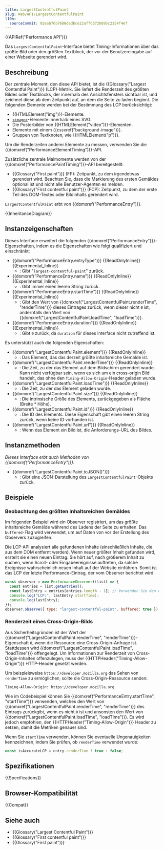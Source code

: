 ```yaml
---
title: LargestContentfulPaint
slug: Web/API/LargestContentfulPaint
l10n:
  sourceCommit: 92eab76b7686dadbce22affd372889bc2154f4ef
---
```


{{APIRef("Performance API")}}

Das `LargestContentfulPaint`-Interface bietet Timing-Informationen über das größte Bild oder den größten Textblock, der vor der Benutzereingabe auf einer Webseite gerendert wird.

## Beschreibung

Der zentrale Moment, den diese API bietet, ist die {{Glossary("Largest Contentful Paint")}} (LCP)-Metrik. Sie liefert die Renderzeit des größten Bildes oder Textblocks, der innerhalb des Ansichtsfensters sichtbar ist, und zeichnet diese ab dem Zeitpunkt auf, an dem die Seite zu laden beginnt. Die folgenden Elemente werden bei der Bestimmung des LCP berücksichtigt:

- {{HTMLElement("img")}}-Elemente.
- [`<image>`](/de/docs/Web/SVG/Element/image)-Elemente innerhalb eines SVG.
- Die Posterbilder von {{HTMLElement("video")}}-Elementen.
- Elemente mit einem {{cssxref("background-image")}}.
- Gruppen von Textknoten, wie {{HTMLElement("p")}}.

Um die Renderzeiten anderer Elemente zu messen, verwenden Sie die {{domxref("PerformanceElementTiming")}}-API.

Zusätzliche zentrale Malmomente werden von der {{domxref("PerformancePaintTiming")}}-API bereitgestellt:

- {{Glossary("First paint")}} (FP): Zeitpunkt, zu dem irgendetwas gerendert wird. Beachten Sie, dass die Markierung des ersten Gemäldes optional ist und nicht alle Benutzer-Agenten es melden.
- {{Glossary("First contentful paint")}} (FCP): Zeitpunkt, zu dem der erste Teil des DOM-Textes oder Bildinhalts gerendert wird.

`LargestContentfulPaint` erbt von {{domxref("PerformanceEntry")}}.

{{InheritanceDiagram}}

## Instanzeigenschaften

Dieses Interface erweitert die folgenden {{domxref("PerformanceEntry")}}-Eigenschaften, indem es die Eigenschaften wie folgt qualifiziert und einschränkt:

- {{domxref("PerformanceEntry.entryType")}} {{ReadOnlyInline}} {{Experimental_Inline}}
  - : Gibt "`largest-contentful-paint`" zurück.
- {{domxref("PerformanceEntry.name")}} {{ReadOnlyInline}} {{Experimental_Inline}}
  - : Gibt immer einen leeren String zurück.
- {{domxref("PerformanceEntry.startTime")}} {{ReadOnlyInline}} {{Experimental_Inline}}
  - : Gibt den Wert von {{domxref("LargestContentfulPaint.renderTime", "renderTime")}} dieses Eintrages zurück, wenn dieser nicht `0` ist, andernfalls den Wert von {{domxref("LargestContentfulPaint.loadTime", "loadTime")}}.
- {{domxref("PerformanceEntry.duration")}} {{ReadOnlyInline}} {{Experimental_Inline}}
  - : Gibt `0` zurück, da `duration` für dieses Interface nicht zutreffend ist.

Es unterstützt auch die folgenden Eigenschaften:

- {{domxref("LargestContentfulPaint.element")}} {{ReadOnlyInline}}
  - : Das Element, das das derzeit größte inhaltsreiche Gemälde ist.
- {{domxref("LargestContentfulPaint.renderTime")}} {{ReadOnlyInline}}
  - : Die Zeit, zu der das Element auf dem Bildschirm gerendert wurde. Kann nicht verfügbar sein, wenn es sich um ein cross-origin Bild handelt, das ohne den `Timing-Allow-Origin`-Header geladen wurde.
- {{domxref("LargestContentfulPaint.loadTime")}} {{ReadOnlyInline}}
  - : Die Zeit, zu der das Element geladen wurde.
- {{domxref("LargestContentfulPaint.size")}} {{ReadOnlyInline}}
  - : Die intrinsische Größe des Elements, zurückgegeben als Fläche (Breite \* Höhe).
- {{domxref("LargestContentfulPaint.id")}} {{ReadOnlyInline}}
  - : Die ID des Elements. Diese Eigenschaft gibt einen leeren String zurück, wenn keine ID vorhanden ist.
- {{domxref("LargestContentfulPaint.url")}} {{ReadOnlyInline}}
  - : Wenn das Element ein Bild ist, die Anforderungs-URL des Bildes.

## Instanzmethoden

_Dieses Interface erbt auch Methoden von {{domxref("PerformanceEntry")}}._

- {{domxref("LargestContentfulPaint.toJSON()")}}
  - : Gibt eine JSON-Darstellung des `LargestContentfulPaint`-Objekts zurück.

## Beispiele

### Beobachtung des größten inhaltsreichen Gemäldes

Im folgenden Beispiel wird ein Observer registriert, um das größte inhaltsreiche Gemälde während des Ladens der Seite zu erhalten. Das `buffered`-Flag wird verwendet, um auf Daten von vor der Erstellung des Observers zuzugreifen.

Die LCP-API analysiert alle gefundenen Inhalte (einschließlich Inhalte, die aus dem DOM entfernt werden). Wenn neuer größter Inhalt gefunden wird, erstellt sie einen neuen Eintrag. Sie hört auf, nach größerem Inhalt zu suchen, wenn Scroll- oder Eingabeereignisse auftreten, da solche Ereignisse wahrscheinlich neuen Inhalt auf der Website einführen. Somit ist das LCP der letzte Performance-Eintrag, der vom Observer berichtet wird.

```js
const observer = new PerformanceObserver((list) => {
  const entries = list.getEntries();
  const lastEntry = entries[entries.length - 1]; // Verwenden Sie den neuesten LCP-Kandidaten
  console.log("LCP:", lastEntry.startTime);
  console.log(lastEntry);
});
observer.observe({ type: "largest-contentful-paint", buffered: true });
```

### Renderzeit eines Cross-Origin-Bilds

Aus Sicherheitsgründen ist der Wert der {{domxref("LargestContentfulPaint.renderTime", "renderTime")}}-Eigenschaft `0`, wenn die Ressource eine Cross-Origin-Anfrage ist. Stattdessen wird {{domxref("LargestContentfulPaint.loadTime", "loadTime")}} offengelegt. Um Informationen zur Renderzeit von Cross-Origin-Inhalten offenzulegen, muss der {{HTTPHeader("Timing-Allow-Origin")}} HTTP-Header gesetzt werden.

Um beispielsweise `https://developer.mozilla.org` das Sehen von `renderTime` zu ermöglichen, sollte die Cross-Origin-Ressource senden:

```http
Timing-Allow-Origin: https://developer.mozilla.org
```

Wie im Codebeispiel können Sie {{domxref("PerformanceEntry.startTime", "startTime")}} verwenden, welches den Wert von {{domxref("LargestContentfulPaint.renderTime", "renderTime")}} des Eintrags zurückgibt, wenn es nicht `0` ist und ansonsten den Wert von {{domxref("LargestContentfulPaint.loadTime", "loadTime")}}. Es wird jedoch empfohlen, den {{HTTPHeader("Timing-Allow-Origin")}} Header zu setzen, damit die Metriken genauer sind.

Wenn Sie `startTime` verwenden, können Sie eventuelle Ungenauigkeiten kennzeichnen, indem Sie prüfen, ob `renderTime` verwendet wurde:

```js
const isAccurateLCP = entry.renderTime ? true : false;
```

## Spezifikationen

{{Specifications}}

## Browser-Kompatibilität

{{Compat}}

## Siehe auch

- {{Glossary("Largest Contentful Paint")}}
- {{Glossary("First contentful paint")}}
- {{Glossary("First paint")}}
